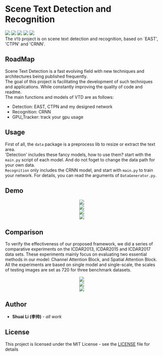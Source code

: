 # Scene Text Detection and Recognition
![](https://img.shields.io/badge/language-python3.6-green.svg)  ![](https://img.shields.io/badge/framework-keras-good.svg)  ![](https://img.shields.io/badge/bulid-passing-red.svg)  ![](https://img.shields.io/badge/author-Shuai_Li-black.svg) ![](https://img.shields.io/badge/Computer_Vision-Detection_and_Recognition-yellow.svg)  
The `VTD` project is on scene text detection and recognition, based on `EAST', 'CTPN' and 'CRNN'.  
## RoadMap
Scene Text Detection is a fast evolving field with new techniques and architectures being published frequently.  
The goal of this project is facilitating the development of such techniques and applications. While constantly improving the quality of code and readme.  
The main functions and models of VTD are as follows:
* Detection: EAST, CTPN and my designed network
* Recognition: CRNN
* GPU_Tracker: track your gpu usage
## Usage
First of all, the `data` package is a preprocess lib to resize or extract the text area.  
'Detection' includes these fancy models, how to use them? start with the `main.py` script of each model. And do not foget to change the data path for your own data.  
`Recognition` only includes the CRNN model, and start with `main.py` to train your network. For details, you can read the arguments of  `DataGenerator.py`.
## Demo
<div align=center><img src="info/figure1.png"/></div>
<div align=center><img src="info/predict_img_26.jpg"/></div>
<div align=center><img src="info/predict_img_27.jpg"/></div>
<div align=center><img src="info/9.png"/></div>

## Comparison
To verify the effectiveness of our proposed framework,
we did a series of comparative experiments on the ICDAR2013, ICDAR2015 and ICDAR2017 data sets. These
experiments mainly focus on evaluating two essential methods in our model: Channel Attention Block, and Spatial
Attention Block. All the experiments are based on single model and single-scale, the scales of testing images are set
as 720 for three benchmark datasets.
<div align=center><img src="info/1.png"/></div>
<div align=center><img src="info/5.png"/></div>
<div align=center><img src="info/8.png"/></div>

## Author
* **Shuai Li (李帅)** - *all work*

## License
This project is licensed under the MIT License - see the [LICENSE](LICENSE) file for details
